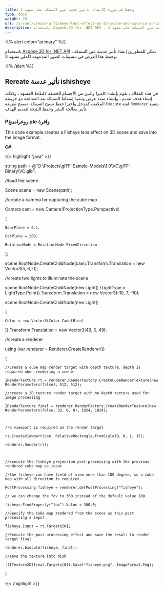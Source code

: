 ```yaml
---
title: إنشاء تأثير عدسة عين السمكة على مشهد 3D وحفظ في صورة
type: docs
weight: 20
url: /ar/net/create-a-fisheye-lens-effect-on-3d-scene-and-save-in-an-image/
description: باستخدام Aspose.3D for .NET API ، يمكن للمطورين إنشاء تأثير عدسة عين السمكة على مشهد 3D وحفظ هذا العرض في تنسيقات الصور المدعومة.
---
```

{{% alert color="primary" %}}

باستخدام [Aspose.3D for .NET API](https://products.aspose.com/3d/net/) ، يمكن للمطورين إنشاء تأثير عدسة عين السمكة على مشهد 3D وحفظ هذا العرض في تنسيقات الصور المدعومة.

{{% /alert %}}
##  **Rereate تأثير عدسة ishisheye**
في هذه المقالة ، نقوم بإنشاء كاميرا واثنين من الأجسام الخفيفة لالتقاط المشهد ، وكذلك إنشاء هدف تقديم ، وإنشاء منفذ عرض وتنفيذ إسقاط السمكة بعد المعالجة مع خريطة المكعب كمدخل وأخيرا حفظ نسيج السمكة. تسمح طريقة `Execute` لفئة `Renderer` بتنفيذ تأثير معالجة النشر وحفظ النتيجة لتقديم الهدف.
###  **Pروغرامينغ ple وافرة**
This code example creates a Fisheye lens effect on 3D scene and save into the image format.

**C#**

{{< highlight "java" >}}

 string path = @"D:\Projects\glTF-Sample-Models\1.0\VC\glTF-Binary\VC.glb";

//load the scene

Scene scene = new Scene(path);

//create a camera for capturing the cube map

Camera cam = new Camera(ProjectionType.Perspective)

{

    NearPlane = 0.1,

    FarPlane = 200,

    RotationMode = RotationMode.FixedDirection

};

scene.RootNode.CreateChildNode(cam).Transform.Translation = new Vector3(5, 6, 0);



//create two lights to illuminate the scene

scene.RootNode.CreateChildNode(new Light() {LightType = LightType.Point}).Transform.Translation = new Vector3(-10, 7, -10);

scene.RootNode.CreateChildNode(new Light()

{

    Color = new Vector3(Color.CadetBlue)

}).Transform.Translation = new Vector3(49, 0, 49);



//create a renderer

using (var renderer = Renderer.CreateRenderer())

{

    //Create a cube map render target with depth texture, depth is required when rendering a scene.

    IRenderTexture rt = renderer.RenderFactory.CreateCubeRenderTexture(new RenderParameters(false), 512, 512);

    //create a 2D texture render target with no depth texture used for image processing

    IRenderTexture final = renderer.RenderFactory.CreateRenderTexture(new RenderParameters(false, 32, 0, 0), 1024, 1024);



    //a viewport is required on the render target

    rt.CreateViewport(cam, RelativeRectangle.FromScale(0, 0, 1, 1));

    renderer.Render(rt);



    //execute the fisheye projection post-processing with the previous rendered cube map as input

    //the fisheye can have field of view more than 180 degree, so a cube map with all direction is required.

    PostProcessing fisheye = renderer.GetPostProcessing("fisheye");

    // we can change the fov to 360 instead of the default value 180.

    fisheye.FindProperty("fov").Value = 360.0;

    //Specify the cube map rendered from the scene as this post processing's input

    fisheye.Input = rt.Targets[0];

    //Execute the post processing effect and save the result to render target final

    renderer.Execute(fisheye, final);

    //save the texture into disk

    ((ITexture2D)final.Targets[0]).Save("fisheye.png", ImageFormat.Png);

}

{{< /highlight >}}
